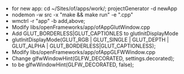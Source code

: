 
* for new app: cd ~/Sites/of/apps/work/; projectGenerator -d newApp
* nodemon -w src -x "make && make run" -e ".cpp"
* wmctrl -r "app" -b add,above;
* Modify libs/openFrameworks/app/ofAppGlutWindow.cpp
* Add GLUT_BORDERLESS|GLUT_CAPTIONLES to glutInitDisplayMode
* glutInitDisplayMode(GLUT_RGB | GLUT_SINGLE | GLUT_DEPTH | GLUT_ALPHA | GLUT_BORDERLESS|GLUT_CAPTIONLESS);
* Modify libs/openFrameworks/app/ofAppGLFWWindow.cpp
* Change glfwWindowHint(GLFW_DECORATED, settings.decorated);
* to be glfwWindowHint(GLFW_DECORATED, false);

